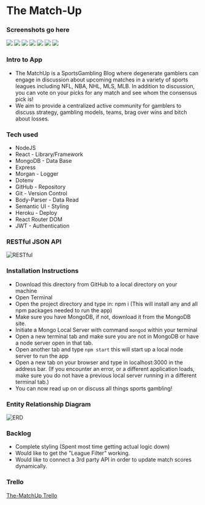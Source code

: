 # The Match-Up

### Screenshots go here
![](https://i.imgur.com/W7CC0Bw.png)
![](https://i.imgur.com/9TW3PL0.png)
![](https://i.imgur.com/tkd15TK.png)
![](https://i.imgur.com/QXOcne4.png)
![](https://i.imgur.com/HjoWTcU.png)
![](https://i.imgur.com/cDnQdUd.png)
![](https://i.imgur.com/nu8nbCC.png)

### Intro to App
- The MatchUp is a SportsGambling Blog where degenerate gamblers can engage in discussion about upcoming matches in a variety of sports leagues including NFL, NBA, NHL, MLS, MLB. In addition to discussion, you can vote on your picks for any match and see whom the consensus pick is!
- We aim to provide a centralized active community for gamblers to discuss strategy, gambling models, teams, brag over wins and bitch about losses.

### Tech used
- NodeJS
- React - Library/Framework
- MongoDB - Data Base
- Express
- Morgan - Logger
- Dotenv
- GitHub - Repository
- Git - Version Control
- Body-Parser - Data Read
- Semantic UI - Styling
- Heroku - Deploy
- React Router DOM
- JWT - Authentication

### RESTful JSON API
![RESTful](https://i.imgur.com/88eEWgf.png)

### Installation Instructions
- Download this directory from GitHub to a local directory on your machine
- Open Terminal
- Open the project directory and type in: npm i (This will install any and all npm packages needed to run the app)
- Make sure you have MongoDB, if not, download it from the MongoDB site.
- Initiate a Mongo Local Server with command `mongod` within your terminal
- Open a new terminal tab and make sure you are not in MongoDB or have a node server open in that tab.
- Open another tab and type `npm start` this will start up a local node server to run the app
- Open a new tab on your browser and type in localhost:3000 in the address bar. (If you encounter an error, or a different application loads, make sure you do not have a previous local server running in a different terminal tab.)
- You can now read up on or discuss all things sports gambling!

### Entity Relationship Diagram
![ERD](https://i.imgur.com/tnBtgFL.png)

### Backlog
- Complete styling (Spent most time getting actual logic down)
- Would like to get the "League Filter" working.
- Would like to connect a 3rd party API in order to update match scores dynamically.

### Trello
[The-MatchUp Trello](https://trello.com/b/lraoiAxW/the-match-up)